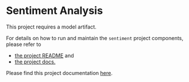 # Sentiment Analysis

This project requires a model artifact.

For details on how to run and maintain the `sentiment` project components, please refer to
- [the project README](../README.md) and
- [the project docs.](../docs/)


Please find this project documentation [here](https://onclusive.atlassian.net/wiki/spaces/ML/pages/3192815818/Sentiment).

